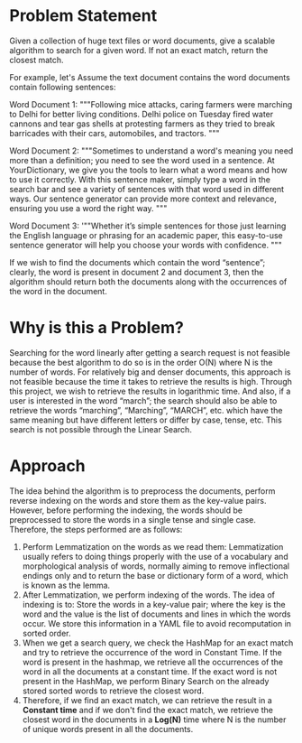 
# Problem Statement

Given a collection of huge text files or word documents, give a scalable algorithm to search for a given word. If not an exact match, return the closest match.

For example, let's Assume the text document contains the word documents contain following sentences:

Word Document 1: """Following mice attacks, caring farmers were marching to Delhi for better living conditions. Delhi police on Tuesday fired water cannons and tear gas shells at protesting farmers as they tried to break barricades with their cars, automobiles, and tractors. """

Word Document 2: """Sometimes to understand a word's meaning you need more than a definition; you need to see the word used in a sentence. At YourDictionary, we give you the tools to learn what a word means and how to use it correctly. With this sentence maker, simply type a word in the search bar and see a variety of sentences with that word used in different ways. Our sentence generator can provide more context and relevance, ensuring you use a word the right way. """

Word Document 3: '""Whether it’s simple sentences for those just learning the English language or phrasing for an academic paper, this easy-to-use sentence generator will help you choose your words with confidence. """

If we wish to find the documents which contain the word “sentence”; clearly, the word is present in document 2 and document 3, then the algorithm should return both the documents along with the occurrences of the word in the document.

# Why is this a Problem?

Searching for the word linearly after getting a search request is not feasible because the best algorithm to do so is in the order O(N) where N is the number of words. For relatively big and denser documents, this approach is not feasible because the time it takes to retrieve the results is high. Through this project, we wish to retrieve the results in logarithmic time. And also, if a user is interested in the word “march”; the search should also be able to retrieve the words “marching”, “Marching”, “MARCH”, etc. which have the same meaning but have different letters or differ by case, tense, etc. This search is not possible through the Linear Search.

# Approach

The idea behind the algorithm is to preprocess the documents, perform reverse indexing on the words and store them as the key-value pairs. However, before performing the indexing, the words should be preprocessed to store the words in a single tense and single case. Therefore, the steps performed are as follows:

 1. Perform Lemmatization on the words as we read them: Lemmatization
    usually refers to doing things properly with the use of a vocabulary
    and morphological analysis of words, normally aiming to remove
    inflectional endings only and to return the base or dictionary form
    of a word, which is known as the lemma.
 2. After Lemmatization, we perform indexing of the words. The idea of
    indexing is to: Store the words in a key-value pair; where the key
    is the word and the value is the list of documents and lines in
    which the words occur. We store this information in a YAML file to
    avoid recomputation in sorted order.
3. When we get a search query, we check the HashMap for an exact match and try to retrieve the occurrence of the word in Constant Time. If the word is present in the hashmap, we retrieve all the occurrences of the word in all the documents at a constant time. If the exact word is not present in the HashMap, we perform Binary Search on the already stored sorted words to retrieve the closest word.
4. Therefore, if we find an exact match, we can retrieve the result in a **Constant time** and if we don't find the exact match, we retrieve the closest word in the documents in a **Log(N)** time where N is the number of unique words present in all the documents.
